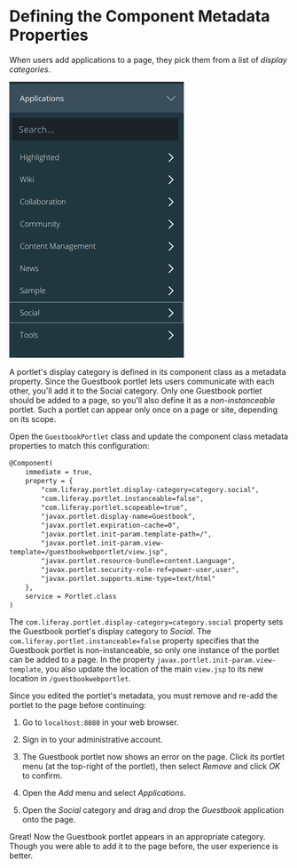 # Defining the Component Metadata Properties [](id=defining-the-component-metadata-properties)

When users add applications to a page, they pick them from a list of *display
categories*. 

![Figure x: Users choose applications from a list of display categories.](../../../images/display-categories.png)

A portlet's display category is defined in its component class as a metadata 
property. Since the Guestbook portlet lets users communicate with each other, 
you'll add it to the Social category. Only one Guestbook portlet should be added 
to a page, so you'll also define it as a *non-instanceable* portlet. Such a 
portlet can appear only once on a page or site, depending on its scope. 

Open the `GuestbookPortlet` class and update the component class metadata 
properties to match this configuration: 

    @Component(
        immediate = true,
        property = {
            "com.liferay.portlet.display-category=category.social",
            "com.liferay.portlet.instanceable=false",
            "com.liferay.portlet.scopeable=true",
            "javax.portlet.display-name=Guestbook",
            "javax.portlet.expiration-cache=0",
            "javax.portlet.init-param.template-path=/",
            "javax.portlet.init-param.view-template=/guestbookwebportlet/view.jsp",
            "javax.portlet.resource-bundle=content.Language",
            "javax.portlet.security-role-ref=power-user,user",
            "javax.portlet.supports.mime-type=text/html"
        },
        service = Portlet.class
    )

The `com.liferay.portlet.display-category=category.social` property sets the 
Guestbook portlet's display category to *Social*. The 
`com.liferay.portlet.instanceable=false` property specifies that the Guestbook 
portlet is non-instanceable, so only one instance of the portlet can be added 
to a page. In the property `javax.portlet.init-param.view-template`, you also 
update the location of the main `view.jsp` to its new location in 
`/guestbookwebportlet`.

Since you edited the portlet's metadata, you must remove and re-add the portlet 
to the page before continuing: 

1.  Go to `localhost:8080` in your web browser.

2.  Sign in to your administrative account.

3.  The Guestbook portlet now shows an error on the page. Click its portlet menu 
    (at the top-right of the portlet), then select *Remove* and click *OK* to 
    confirm.

4.  Open the *Add* menu and select *Applications*.

5.  Open the *Social* category and drag and drop the *Guestbook* application
    onto the page.

Great! Now the Guestbook portlet appears in an appropriate category. Though you 
were able to add it to the page before, the user experience is better. 
